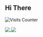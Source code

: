 ## Hi There
<!--

Here are some ideas to get you started:

- 🔭 I’m currently working on ...
- 🌱 I’m currently learning ...
- 👯 I’m looking to collaborate on ...
- 🤔 I’m looking for help with ...
- 💬 Ask me about ...
- 📫 How to reach me: ...
- 😄 Pronouns: ...
- ⚡ Fun fact: ...
-->
![Visits Counter](https://visitor-badge.glitch.me/badge?page_id=bhawana455.visitor-badge)

<a href="https://github.com/bhawana455/github-readme-stats">
  <img align="center" src="https://github-readme-stats.vercel.app/api?username=bhawana455&show_icons=true&card_width=240&bg_color=90,cccccc,ffffff">
</a>
<a href="https://github.com/bhawana455/github-readme-stats">
  <img align="center" src="https://github-readme-stats.vercel.app/api/top-langs/?username=bhawana455&layout=compact&card_width=300&card_height=150&bg_color=90,cccccc,ffffff">
</a>

